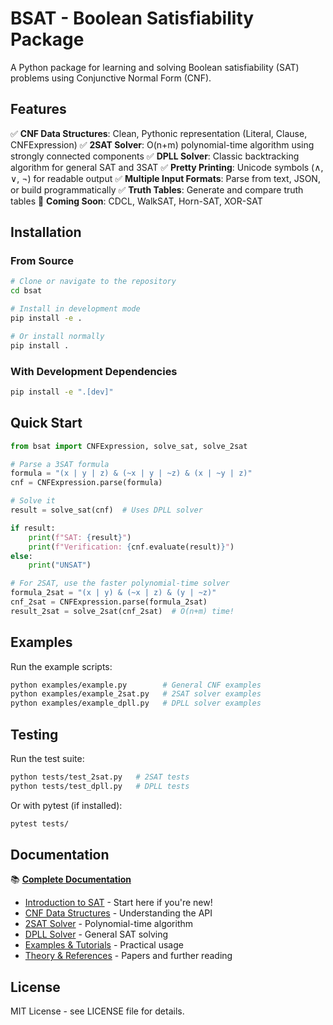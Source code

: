 # BSAT - Boolean Satisfiability Package

A Python package for learning and solving Boolean satisfiability (SAT) problems using Conjunctive Normal Form (CNF).

## Features

✅ **CNF Data Structures**: Clean, Pythonic representation (Literal, Clause, CNFExpression)
✅ **2SAT Solver**: O(n+m) polynomial-time algorithm using strongly connected components
✅ **DPLL Solver**: Classic backtracking algorithm for general SAT and 3SAT
✅ **Pretty Printing**: Unicode symbols (∧, ∨, ¬) for readable output
✅ **Multiple Input Formats**: Parse from text, JSON, or build programmatically
✅ **Truth Tables**: Generate and compare truth tables
🚧 **Coming Soon**: CDCL, WalkSAT, Horn-SAT, XOR-SAT

## Installation

### From Source

```bash
# Clone or navigate to the repository
cd bsat

# Install in development mode
pip install -e .

# Or install normally
pip install .
```

### With Development Dependencies

```bash
pip install -e ".[dev]"
```

## Quick Start

```python
from bsat import CNFExpression, solve_sat, solve_2sat

# Parse a 3SAT formula
formula = "(x | y | z) & (~x | y | ~z) & (x | ~y | z)"
cnf = CNFExpression.parse(formula)

# Solve it
result = solve_sat(cnf)  # Uses DPLL solver

if result:
    print(f"SAT: {result}")
    print(f"Verification: {cnf.evaluate(result)}")
else:
    print("UNSAT")

# For 2SAT, use the faster polynomial-time solver
formula_2sat = "(x | y) & (~x | z) & (y | ~z)"
cnf_2sat = CNFExpression.parse(formula_2sat)
result_2sat = solve_2sat(cnf_2sat)  # O(n+m) time!
```

## Examples

Run the example scripts:

```bash
python examples/example.py        # General CNF examples
python examples/example_2sat.py   # 2SAT solver examples
python examples/example_dpll.py   # DPLL solver examples
```

## Testing

Run the test suite:

```bash
python tests/test_2sat.py   # 2SAT tests
python tests/test_dpll.py   # DPLL tests
```

Or with pytest (if installed):

```bash
pytest tests/
```

## Documentation

📚 **[Complete Documentation](docs/README.md)**

- [Introduction to SAT](docs/introduction.md) - Start here if you're new!
- [CNF Data Structures](docs/cnf.md) - Understanding the API
- [2SAT Solver](docs/2sat-solver.md) - Polynomial-time algorithm
- [DPLL Solver](docs/dpll-solver.md) - General SAT solving
- [Examples & Tutorials](docs/examples.md) - Practical usage
- [Theory & References](docs/theory.md) - Papers and further reading

## License

MIT License - see LICENSE file for details.
